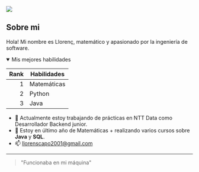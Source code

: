 
<picture>
 <source media="(prefers-color-scheme: dark)" srcset="https://www.enablers.co.in/wp-content/uploads/2019/11/hello-world-banner-2.jpg">
 <source media="(prefers-color-scheme: light)" srcset="https://www.enablers.co.in/wp-content/uploads/2019/11/hello-world-banner-2.jpg">
 <img src="https://www.enablers.co.in/wp-content/uploads/2019/11/hello-world-banner-2.jpg">
</picture>

## Sobre mi

Hola! Mi nombre es Llorenç, matemático y apasionado por la ingeniería de software.

<details open>
<summary>Mis mejores habilidades </summary>

| Rank |  Habilidades  |
|-----:|---------------|
|     1|  Matemáticas  |
|     2|  Python       |
|     3|  Java         |

</details>

- 🔭 Actualmente estoy trabajando de prácticas en NTT Data como Desarrollador Backend junior.
- 🌱 Estoy en último año de Matemáticas + realizando varios cursos sobre **Java** y **SQL**.
- 📫 llorenscapo2001@gmail.com

---
> "Funcionaba en mi máquina"

<!--
**llorenscapotorres/llorenscapotorres** is a ✨ _special_ ✨ repository because its `README.md` (this file) appears on your GitHub profile.

Here are some ideas to get you started:

- 🔭 I’m currently working on ...
- 🌱 I’m currently learning ...
- 👯 I’m looking to collaborate on ...
- 🤔 I’m looking for help with ...
- 💬 Ask me about ...
- 📫 How to reach me: ...
- 😄 Pronouns: ...
- ⚡ Fun fact: ...
-->

